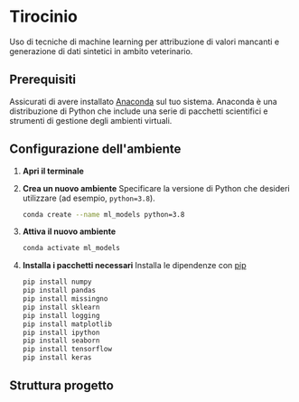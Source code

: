 # Tirocinio

Uso di tecniche di machine learning per attribuzione di valori mancanti e generazione di dati sintetici in ambito veterinario.

## Prerequisiti
Assicurati di avere installato [Anaconda](https://www.anaconda.com/products/individual) sul tuo sistema. Anaconda è una distribuzione di Python che include una serie di pacchetti scientifici e strumenti di gestione degli ambienti virtuali.

## Configurazione dell'ambiente

1. **Apri il terminale**

2. **Crea un nuovo ambiente**
   Specificare la versione di Python che desideri utilizzare (ad esempio, `python=3.8`).

    ```bash
    conda create --name ml_models python=3.8
    ```

3. **Attiva il nuovo ambiente**

    ```bash
    conda activate ml_models
    ```

4. **Installa i pacchetti necessari**
   Installa le dipendenze con [pip](https://pypi.org/project/pip/)

    ```bash
    pip install numpy
    pip install pandas
    pip install missingno
    pip install sklearn
    pip install logging
    pip install matplotlib
    pip install ipython
    pip install seaborn
    pip install tensorflow
    pip install keras
    ```

## Struttura progetto
